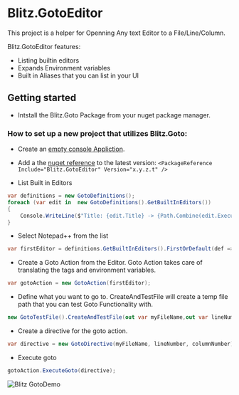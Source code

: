 
# Blitz.GotoEditor

This project is a helper for Openning Any text Editor to a File/Line/Column.

Blitz.GotoEditor features:
* Listing builtin editors
* Expands Environment variables
* Built in Aliases that you can list in your UI

## Getting started
* Intstall the Blitz.Goto Package from your nuget package manager.

### How to set up a new project that utilizes Blitz.Goto:
* Create an [empty console Appliction](https://docs.avaloniaui.net/docs/getting-started).
* Add a the [nuget reference](https://www.nuget.org/packages/Avalonia.AvaloniaEdit/#versions-body-tab) to the latest version:
`<PackageReference Include="Blitz.GotoEditor" Version="x.y.z.t" />`

* List Built in Editors
```.cs
var definitions = new GotoDefinitions();
foreach (var edit in  new GotoDefinitions().GetBuiltInEditors())
{
    Console.WriteLine($"Title: {edit.Title} -> {Path.Combine(edit.ExecutableWorkingDirectory, edit.Executable)} {edit.Arguments}");
}
```

* Select Notepad++ from the list
```.cs
var firstEditor = definitions.GetBuiltInEditors().FirstOrDefault(def => def.Title == "Notepad++")!;
```
* Create a Goto Action from the Editor. Goto Action takes care of translating the tags and environment variables.
```.cs
var gotoAction = new GotoAction(firstEditor);
```

* Define what you want to go to.  CreateAndTestFile will create a temp file path that you can test Goto Functionality with.
```.cs
new GotoTestFile().CreateAndTestFile(out var myFileName,out var lineNumber, out var columnNumber );
```

* Create a directive for the goto action.
```.cs
var directive = new GotoDirective(myFileName, lineNumber, columnNumber);
```

* Execute goto
```.cs
gotoAction.ExecuteGoto(directive);
```

![Blitz GotoDemo](https://github.com/Natestah/Blitz.GotoEditor/assets/11800697/2473c701-af2d-429b-97d1-7d48e4799cef)


